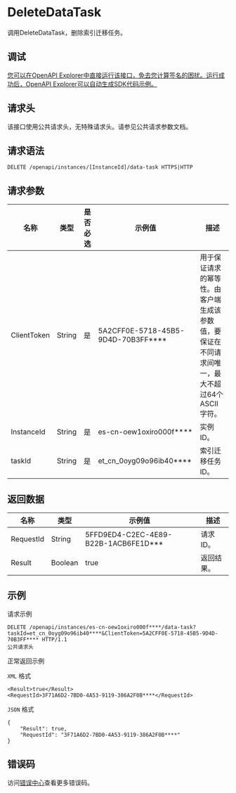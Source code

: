 # DeleteDataTask

调用DeleteDataTask，删除索引迁移任务。

## 调试

[您可以在OpenAPI Explorer中直接运行该接口，免去您计算签名的困扰。运行成功后，OpenAPI Explorer可以自动生成SDK代码示例。](https://api.aliyun.com/#product=elasticsearch&api=DeleteDataTask&type=ROA&version=2017-06-13)

## 请求头

该接口使用公共请求头，无特殊请求头。请参见公共请求参数文档。

## 请求语法

```
DELETE /openapi/instances/[InstanceId]/data-task HTTPS|HTTP
```

## 请求参数

|名称|类型|是否必选|示例值|描述|
|--|--|----|---|--|
|ClientToken|String|是|5A2CFF0E-5718-45B5-9D4D-70B3FF\*\*\*\*|用于保证请求的幂等性。由客户端生成该参数值，要保证在不同请求间唯一，最大不超过64个ASCII字符。 |
|InstanceId|String|是|es-cn-oew1oxiro000f\*\*\*\*|实例ID。 |
|taskId|String|是|et\_cn\_0oyg09o96ib40\*\*\*\*|索引迁移任务ID。 |

## 返回数据

|名称|类型|示例值|描述|
|--|--|---|--|
|RequestId|String|5FFD9ED4-C2EC-4E89-B22B-1ACB6FE1D\*\*\*|请求ID。 |
|Result|Boolean|true|返回结果。 |

## 示例

请求示例

```
DELETE /openapi/instances/es-cn-oew1oxiro000f****/data-task?taskId=et_cn_0oyg09o96ib40****&ClientToken=5A2CFF0E-5718-45B5-9D4D-70B3FF**** HTTP/1.1
公共请求头
```

正常返回示例

`XML` 格式

```
<Result>true</Result>
<RequestId>3F71A6D2-7BD0-4A53-9119-386A2F0B****</RequestId>
```

`JSON` 格式

```
{
	"Result": true,
	"RequestId": "3F71A6D2-7BD0-4A53-9119-386A2F0B****"
}
```

## 错误码

访问[错误中心](https://error-center.aliyun.com/status/product/elasticsearch)查看更多错误码。

